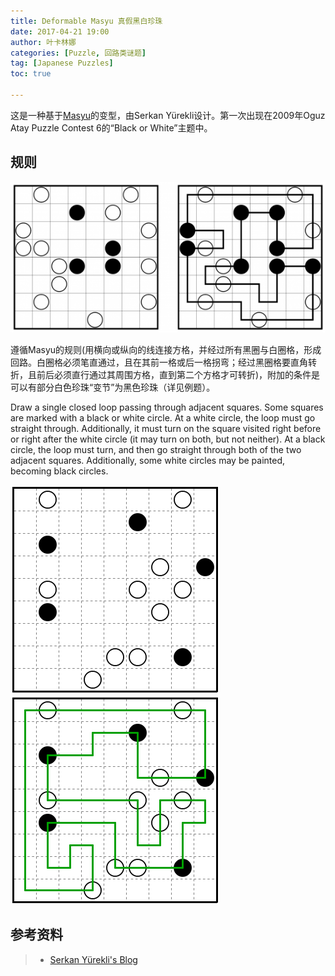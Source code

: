 ```yaml
---
title: Deformable Masyu 真假黑白珍珠
date: 2017-04-21 19:00
author: 叶卡林娜
categories: [Puzzle, 回路类谜题]
tag: [Japanese Puzzles]
toc: true

---
```


这是一种基于[Masyu](/Masyu)的变型，由Serkan Yürekli设计。第一次出现在2009年Oguz Atay Puzzle Contest 6的“Black or White”主题中。

## 规则

![Deformable Masyu小型例题，作者：Serkan Yürekli](/images/deformablemasyu.png)

遵循Masyu的规则(用横向或纵向的线连接方格，并经过所有黑圈与白圈格，形成回路。白圈格必须笔直通过，且在其前一格或后一格拐弯；经过黑圈格要直角转折，且前后必须直行通过其周围方格，直到第二个方格才可转折)，附加的条件是可以有部分白色珍珠“变节”为黑色珍珠（详见例题）。

Draw a single closed loop passing through adjacent squares. Some squares are marked with a black or white circle. At a white circle, the loop must go straight through. Additionally, it must turn on the square visited right before or right after the white circle (it may turn on both, but not neither). At a black circle, the loop must turn, and then go straight through both of the two adjacent squares. Additionally, some white circles may be painted, becoming black circles.

![Deformable Masyu例题，作者：Serkan Yürekli](/images/deformablemasyu_e.png)
![Deformable Masyu例题解答](/images/deformablemasyu_a.png)

## 参考资料

> - [Serkan Yürekli's Blog](https://yureklis.wordpress.com/2012/06/05/deformable-masyu/)